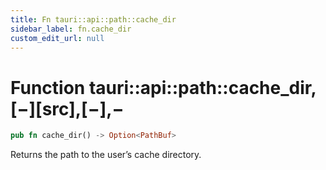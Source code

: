 ```yaml
---
title: Fn tauri::api::path::cache_dir
sidebar_label: fn.cache_dir
custom_edit_url: null
---
```


# Function tauri::api::path::cache_dir,\[−]\[src],\[−],−

```rs
pub fn cache_dir() -> Option<PathBuf>
```

Returns the path to the user’s cache directory.
